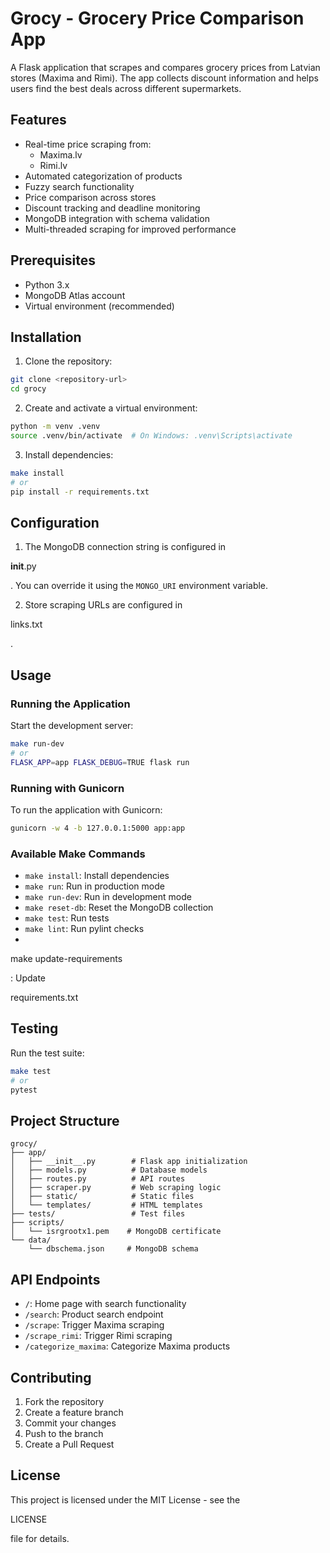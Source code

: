 # Grocy - Grocery Price Comparison App

A Flask application that scrapes and compares grocery prices from Latvian stores (Maxima and Rimi). The app collects discount information and helps users find the best deals across different supermarkets.

## Features

- Real-time price scraping from:
  - Maxima.lv
  - Rimi.lv
- Automated categorization of products
- Fuzzy search functionality
- Price comparison across stores
- Discount tracking and deadline monitoring
- MongoDB integration with schema validation
- Multi-threaded scraping for improved performance

## Prerequisites

- Python 3.x
- MongoDB Atlas account
- Virtual environment (recommended)

## Installation

1. Clone the repository:
```sh
git clone <repository-url>
cd grocy
```

2. Create and activate a virtual environment:
```sh
python -m venv .venv
source .venv/bin/activate  # On Windows: .venv\Scripts\activate
```

3. Install dependencies:
```sh
make install
# or
pip install -r requirements.txt
```

## Configuration

1. The MongoDB connection string is configured in 

__init__.py

. You can override it using the `MONGO_URI` environment variable.

2. Store scraping URLs are configured in 

links.txt

.

## Usage

### Running the Application

Start the development server:
```sh
make run-dev
# or
FLASK_APP=app FLASK_DEBUG=TRUE flask run
```

### Running with Gunicorn

To run the application with Gunicorn:
```sh
gunicorn -w 4 -b 127.0.0.1:5000 app:app
```

### Available Make Commands

- `make install`: Install dependencies
- `make run`: Run in production mode
- `make run-dev`: Run in development mode
- `make reset-db`: Reset the MongoDB collection
- `make test`: Run tests
- `make lint`: Run pylint checks
- 

make update-requirements

: Update 

requirements.txt



## Testing

Run the test suite:
```sh
make test
# or
pytest
```

## Project Structure

```
grocy/
├── app/
│   ├── __init__.py        # Flask app initialization
│   ├── models.py          # Database models
│   ├── routes.py          # API routes
│   ├── scraper.py         # Web scraping logic
│   ├── static/            # Static files
│   └── templates/         # HTML templates
├── tests/                 # Test files
├── scripts/              
│   └── isrgrootx1.pem    # MongoDB certificate
└── data/
    └── dbschema.json     # MongoDB schema
```

## API Endpoints

- `/`: Home page with search functionality
- `/search`: Product search endpoint
- `/scrape`: Trigger Maxima scraping
- `/scrape_rimi`: Trigger Rimi scraping
- `/categorize_maxima`: Categorize Maxima products

## Contributing

1. Fork the repository
2. Create a feature branch
3. Commit your changes
4. Push to the branch
5. Create a Pull Request

## License

This project is licensed under the MIT License - see the 

LICENSE

 file for details.
